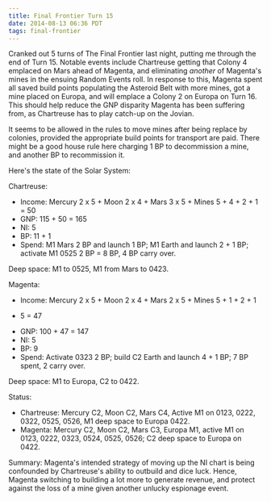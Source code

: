 ```yaml
---
title: Final Frontier Turn 15
date: 2014-08-13 06:36 PDT
tags: final-frontier
---
```


Cranked out 5 turns of The Final Frontier last night, putting me through
the end of Turn 15. Notable events include Chartreuse getting that
Colony 4 emplaced on Mars ahead of Magenta, and eliminating *another*
of Magenta's mines in the ensuing Random Events roll. In response to
this, Magenta spent all saved build points populating the Asteroid Belt
with more mines, got a mine placed on Europa, and will emplace a Colony
2 on Europa on Turn 16. This should help reduce the GNP disparity
Magenta has been suffering from, as Chartreuse has to play catch-up on
the Jovian.

It seems to be allowed in the rules to move mines after being replace by
colonies, provided the appropriate build points for transport are paid.
There might be a good house rule here charging 1 BP to decommission a
mine, and another BP to recommission it.

Here's the state of the Solar System:

Chartreuse:

* Income: Mercury 2 x 5 + Moon 2 x 4 + Mars 3 x 5 + Mines 5 + 4 + 2 + 1
= 50
* GNP: 115 + 50 = 165
* NI: 5
* BP: 11 + 1
* Spend: M1 Mars 2 BP and launch 1 BP; M1 Earth and launch 2 + 1 BP;
activate M1 0525 2 BP = 8 BP, 4 BP carry over.

Deep space: M1 to 0525, M1 from Mars to 0423.

Magenta:

* Income: Mercury 2 x 5 + Moon 2 x 4 + Mars 2 x 5 + Mines 5 + 1 + 2 + 1
+ 5 = 47
* GNP: 100 + 47 = 147
* NI: 5
* BP: 9
* Spend: Activate 0323 2 BP; build C2 Earth and launch 4 + 1 BP; 7 BP
spent, 2 carry over.

Deep space: M1 to Europa, C2 to 0422.


Status:

* Chartreuse: Mercury C2, Moon C2, Mars C4, Active M1 on 0123, 0222,
0322, 0525, 0526, M1 deep space to Europa 0422.
* Magenta: Mercury C2, Moon C2, Mars C3, Europa M1, active M1 on 0123,
0222, 0323, 0524, 0525, 0526; C2 deep space to Europa on 0422.

Summary: Magenta's intended strategy of moving up the NI chart is being
confounded by Chartreuse's ability to outbuild and dice luck. Hence,
Magenta switching to building a lot more to generate revenue, and
protect against the loss of a mine given another unlucky espionage
event.
